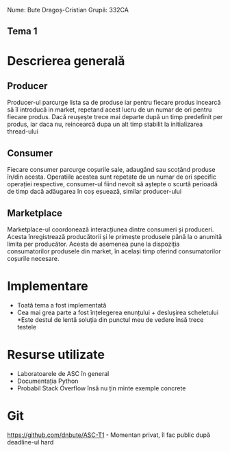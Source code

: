 Nume: Bute Dragoș-Cristian
Grupă: 332CA

## Tema 1

# Descrierea generală

**Producer**
-
Producer-ul parcurge lista sa de produse iar pentru fiecare produs
incearcă să îl introducă in market, repetand acest lucru de un numar de ori pentru fiecare produs.
Dacă reușește trece mai departe după un timp predefinit per produs,
iar daca nu, reincearcă dupa un alt timp stabilit la initializarea thread-ului

**Consumer**
-
Fiecare consumer parcurge coșurile sale, adaugând sau scoțând produse în/din acesta.
Operatiile acestea sunt repetate de un numar de ori specific operației respective,
consumer-ul fiind nevoit să aștepte o scurtă perioadă de timp dacă adăugarea în coș
eșuează, similar producer-ului

**Marketplace**
-
Marketplace-ul coordonează interacțiunea dintre consumeri și produceri.
Acesta înregistrează producătorii și le primește produsele pănă la o anumită
limita per producător.
Acesta de asemenea pune la dispoziția consumatorilor produsele din market, în același
timp oferind consumatorilor coșurile necesare.

# Implementare

* Toată tema a fost implementată
* Cea mai grea parte a fost înțelegerea enunțului + deslușirea scheletului
*Este destul de lentă soluția din punctul meu de vedere însă trece testele

# Resurse utilizate

* Laboratoarele de ASC în general
* Documentația Python
* Probabil Stack Overflow însă nu țin minte exemple concrete



# Git

https://github.com/dnbute/ASC-T1 - Momentan privat, îl fac public după deadline-ul hard
